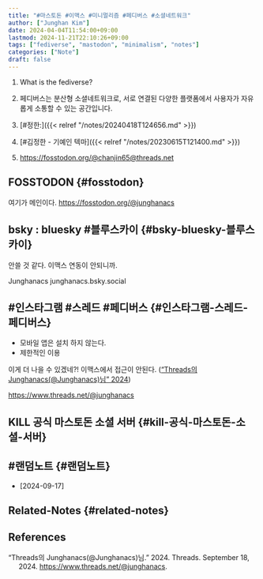 ```yaml
---
title: "#마스토돈 #이맥스 #미니멀리즘 #페디버스 #소셜네트워크"
author: ["Junghan Kim"]
date: 2024-04-04T11:54:00+09:00
lastmod: 2024-11-21T22:10:26+09:00
tags: ["fediverse", "mastodon", "minimalism", "notes"]
categories: ["Note"]
draft: false
---
```


1.  What is the fediverse?
2.  페디버스는 분산형 소셜네트워크로, 서로 연결된 다양한 플랫폼에서 사용자가 자유롭게 소통할 수 있는 공간입니다.

3.  [#정한:]({{< relref "/notes/20240418T124656.md" >}})
4.  [#김정한 - 기예인 텍마]({{< relref "/notes/20230615T121400.md" >}})
5.  <https://fosstodon.org/@chanjin65@threads.net>


## FOSSTODON {#fosstodon}

여기가 메인이다. <https://fosstodon.org/@junghanacs>


## bsky : bluesky #블루스카이 {#bsky-bluesky-블루스카이}

안쓸 것 같다. 이맥스 연동이 안되니까.

Junghanacs junghanacs.bsky.social


## #인스타그램 #스레드 #페디버스 {#인스타그램-스레드-페디버스}

-   모바일 앱은 설치 하지 않는다.
-   제한적인 이용

이게 더 나을 수 있겠네?! 이맥스에서 접근이 안된다. (<a href="#citeproc_bib_item_1">“Threads의 Junghanacs(@Junghanacs)님” 2024</a>)

<https://www.threads.net/@junghanacs>


## KILL 공식 마스토돈 소셜 서버 {#kill-공식-마스토돈-소셜-서버}


## #랜덤노트 {#랜덤노트}

-   [2024-09-17]


## Related-Notes {#related-notes}

## References

<style>.csl-entry{text-indent: -1.5em; margin-left: 1.5em;}</style><div class="csl-bib-body">
  <div class="csl-entry"><a id="citeproc_bib_item_1"></a>“Threads의 Junghanacs(@Junghanacs)님.” 2024. Threads. September 18, 2024. <a href="https://www.threads.net/@junghanacs">https://www.threads.net/@junghanacs</a>.</div>
</div>
